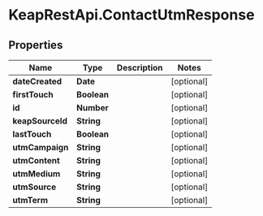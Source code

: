 # KeapRestApi.ContactUtmResponse

## Properties

Name | Type | Description | Notes
------------ | ------------- | ------------- | -------------
**dateCreated** | **Date** |  | [optional] 
**firstTouch** | **Boolean** |  | [optional] 
**id** | **Number** |  | [optional] 
**keapSourceId** | **String** |  | [optional] 
**lastTouch** | **Boolean** |  | [optional] 
**utmCampaign** | **String** |  | [optional] 
**utmContent** | **String** |  | [optional] 
**utmMedium** | **String** |  | [optional] 
**utmSource** | **String** |  | [optional] 
**utmTerm** | **String** |  | [optional] 


